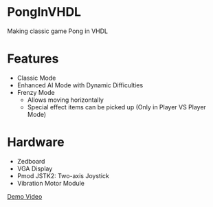 # PongInVHDL
Making classic game Pong in VHDL

# Features
- Classic Mode
- Enhanced AI Mode with Dynamic Difficulties
- Frenzy Mode
  - Allows moving horizontally
  - Special effect items can be picked up (Only in Player VS Player Mode)

# Hardware
- Zedboard
- VGA Display
- Pmod JSTK2: Two-axis Joystick
- Vibration Motor Module


[Demo Video](https://youtu.be/tG7PvMlhzWg)
